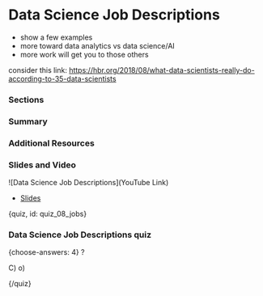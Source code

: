 # Data Science Job Descriptions

- show a few examples
- more toward data analytics vs data science/AI
- more work will get you to those others

consider this link: https://hbr.org/2018/08/what-data-scientists-really-do-according-to-35-data-scientists

### Sections

### Summary

### Additional Resources



### Slides and Video

![Data Science Job Descriptions](YouTube Link)

* [Slides](https://docs.google.com/presentation/d/1VOu82HOB5ngB-Mmc0Y2s__QIs0U5nSM4P7kniiQVBCw/edit?usp=sharing)


{quiz, id: quiz_08_jobs}

### Data Science Job Descriptions quiz

{choose-answers: 4}
? 

C) 
o)

{/quiz}

